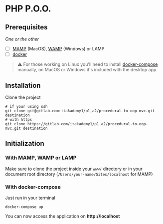 # PHP P.O.O.

## Prerequisites

*One or the other*

- [ ] [MAMP](https://www.mamp.info/en/downloads/) (MacOS), [WAMP](https://www.wampserver.com/en/download-wampserver-64bits/) (Windows) or LAMP
- [ ] [docker](https://docs.docker.com/get-docker/)

> ⚠️ For those working on Linux you'll need to install [docker-compose](https://docs.docker.com/compose/install/#install-compose-on-linux-systems) manually, on MacOS or Windows it's included with the desktop app.

## Installation

Clone the project

```shell
# if your using ssh
git clone git@gitlab.com:itakademy1/p1_a2/procedural-to-oop-mvc.git destination
# with https
git clone https://gitlab.com/itakademy1/p1_a2/procedural-to-oop-mvc.git destination
```

## Initialization

### With MAMP, WAMP or LAMP

Make sure to clone the project inside your `www/` directory or in your document root directory
(`/Users/your-name/Sites/localhost` for MAMP)

### With docker-compose

Just run in your terminal

```shell
docker-compose up
```

You can now access the application on **http://localhost**
